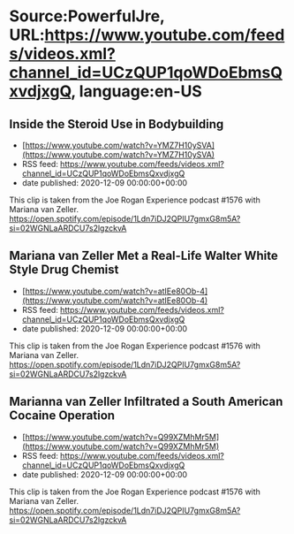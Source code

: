 # Source:PowerfulJre, URL:https://www.youtube.com/feeds/videos.xml?channel_id=UCzQUP1qoWDoEbmsQxvdjxgQ, language:en-US

## Inside the Steroid Use in Bodybuilding
 - [https://www.youtube.com/watch?v=YMZ7H10ySVA](https://www.youtube.com/watch?v=YMZ7H10ySVA)
 - RSS feed: https://www.youtube.com/feeds/videos.xml?channel_id=UCzQUP1qoWDoEbmsQxvdjxgQ
 - date published: 2020-12-09 00:00:00+00:00

This clip is taken from the Joe Rogan Experience podcast #1576 with Mariana van Zeller. https://open.spotify.com/episode/1Ldn7iDJ2QPIU7gmxG8m5A?si=02WGNLaARDCU7s2lgzckvA

## Mariana van Zeller Met a Real-Life Walter White Style Drug Chemist
 - [https://www.youtube.com/watch?v=atIEe80Ob-4](https://www.youtube.com/watch?v=atIEe80Ob-4)
 - RSS feed: https://www.youtube.com/feeds/videos.xml?channel_id=UCzQUP1qoWDoEbmsQxvdjxgQ
 - date published: 2020-12-09 00:00:00+00:00

This clip is taken from the Joe Rogan Experience podcast #1576 with Mariana van Zeller. https://open.spotify.com/episode/1Ldn7iDJ2QPIU7gmxG8m5A?si=02WGNLaARDCU7s2lgzckvA

## Marianna van Zeller Infiltrated a South American Cocaine Operation
 - [https://www.youtube.com/watch?v=Q99XZMhMr5M](https://www.youtube.com/watch?v=Q99XZMhMr5M)
 - RSS feed: https://www.youtube.com/feeds/videos.xml?channel_id=UCzQUP1qoWDoEbmsQxvdjxgQ
 - date published: 2020-12-09 00:00:00+00:00

This clip is taken from the Joe Rogan Experience podcast #1576 with Mariana van Zeller. https://open.spotify.com/episode/1Ldn7iDJ2QPIU7gmxG8m5A?si=02WGNLaARDCU7s2lgzckvA


